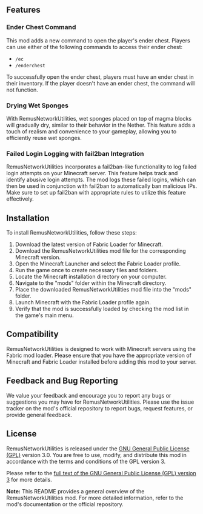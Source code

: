 ## Features

### Ender Chest Command

This mod adds a new command to open the player's ender chest. Players can use either of the following commands to access their ender chest:

- `/ec`
- `/enderchest`

To successfully open the ender chest, players must have an ender chest in their inventory. If the player doesn't have an ender chest, the command will not function.

### Drying Wet Sponges

With RemusNetworkUtilities, wet sponges placed on top of magma blocks will gradually dry, similar to their behavior in the Nether. This feature adds a touch of realism and convenience to your gameplay, allowing you to efficiently reuse wet sponges.

### Failed Login Logging with fail2ban Integration

RemusNetworkUtilities incorporates a fail2ban-like functionality to log failed login attempts on your Minecraft server. This feature helps track and identify abusive login attempts. The mod logs these failed logins, which can then be used in conjunction with fail2ban to automatically ban malicious IPs. Make sure to set up fail2ban with appropriate rules to utilize this feature effectively.

## Installation

To install RemusNetworkUtilities, follow these steps:

1. Download the latest version of Fabric Loader for Minecraft.
2. Download the RemusNetworkUtilities mod file for the corresponding Minecraft version.
3. Open the Minecraft Launcher and select the Fabric Loader profile.
4. Run the game once to create necessary files and folders.
5. Locate the Minecraft installation directory on your computer.
6. Navigate to the "mods" folder within the Minecraft directory.
7. Place the downloaded RemusNetworkUtilities mod file into the "mods" folder.
8. Launch Minecraft with the Fabric Loader profile again.
9. Verify that the mod is successfully loaded by checking the mod list in the game's main menu.

## Compatibility

RemusNetworkUtilities is designed to work with Minecraft servers using the Fabric mod loader. Please ensure that you have the appropriate version of Minecraft and Fabric Loader installed before adding this mod to your server.

## Feedback and Bug Reporting

We value your feedback and encourage you to report any bugs or suggestions you may have for RemusNetworkUtilities. Please use the issue tracker on the mod's official repository to report bugs, request features, or provide general feedback.

## License

RemusNetworkUtilities is released under the [GNU General Public License (GPL)](https://www.gnu.org/licenses/gpl-3.0.en.html) version 3.0. You are free to use, modify, and distribute this mod in accordance with the terms and conditions of the GPL version 3.

Please refer to the [full text of the GNU General Public License (GPL) version 3](https://www.gnu.org/licenses/gpl-3.0.en.html) for more details.

**Note:** This README provides a general overview of the RemusNetworkUtilities mod. For more detailed information, refer to the mod's documentation or the official repository.

